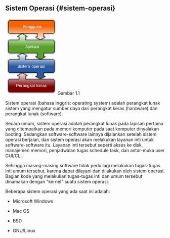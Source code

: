 ## Sistem Operasi {#sistem-operasi}

![](../assets/image104.png)Gambar 1.1

Sistem operasi (bahasa Inggris: operating system) adalah perangkat lunak sistem yang mengatur sumber daya dari perangkat keras (hardware) dan perangkat lunak (software).

Secara umum, sistem operasi adalah perangkat lunak pada lapisan pertama yang ditempatkan pada memori komputer pada saat komputer dinyalakan booting. Sedangkan software-software lainnya dijalankan setelah sistem operasi berjalan, dan sistem operasi akan melakukan layanan inti untuk software-software itu. Layanan inti tersebut seperti akses ke disk, manajemen memori, penjadwalan tugas schedule task, dan antar-muka user GUI/CLI.

Sehingga masing-masing software tidak perlu lagi melakukan tugas-tugas inti umum tersebut, karena dapat dilayani dan dilakukan oleh sistem operasi. Bagian kode yang melakukan tugas-tugas inti dan umum tersebut dinamakan dengan &quot;kernel&quot; suatu sistem operasi.

Beberapa sistem operasi yang ada saat ini adalah:

*   Microsoft Windows

*   Mac OS

*   BSD

*   GNU/Linux